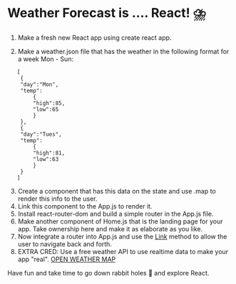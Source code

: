# Weather Forecast is .... React! ⛈️

1. Make a fresh new React app using create react app.

2. Make a weather.json file that has the weather in the following format for a week Mon - Sun:

```
   [
    {
    "day":"Mon",
    "temp":
        {
        "high":85,
        "low":65
        }
    },
    {
    "day":"Tues",
    "temp":
        {
        "high":81,
        "low":63
        }
    }
   ]
```

3. Create a component that has this data on the state and use .map to render this info to the user.
4. Link this component to the App.js to render it.
5. Install react-router-dom and build a simple router in the App.js file.
6. Make another component of Home.js that is the landing page for your app.
   Take ownership here and make it as elaborate as you like.
7. Now integrate a router into App.js and use the [Link](https://github.com/ReactTraining/react-router/blob/master/packages/react-router-dom/docs/api/Link.md) method to allow the user to navigate back and forth.
8. EXTRA CRED: Use a free weather API to use realtime data to make your app "real".
   [OPEN WEATHER MAP](https://openweathermap.org/)

Have fun and take time to go down rabbit holes 🐇 and explore React.
